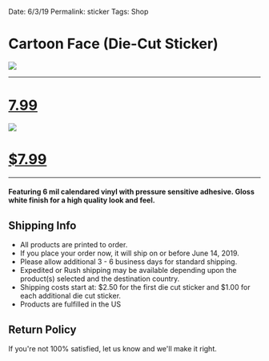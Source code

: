 Date: 6/3/19
Permalink: sticker
Tags: Shop

# Cartoon Face (Die-Cut Sticker)

![](https://vangogh.teespring.com/v3/image/uGeNJpNZD5FgRVDuVyY8riGuvvQ/480/560.jpg)

---- 

# [7.99](https://teespring.com/shop/cartoon-brand)

![](https://vangogh.teespring.com/v3/image/03EO9jt3xknYx6MADwPgS8oF3l0/480/560.jpg)

# [$7.99](https://teespring.com/shop/die-cut-nash)

---- 

#### Featuring 6 mil calendared vinyl with pressure sensitive adhesive. Gloss white finish for a high quality look and feel.

## Shipping Info

- All products are printed to order. 
- If you place your order now, it will ship on or before June 14, 2019.
- Please allow additional 3 - 6 business days for standard shipping.
- Expedited or Rush shipping may be available depending upon the product(s) selected and the destination country.
- Shipping costs start at: $2.50 for the first die cut sticker and $1.00 for each additional die cut sticker.
- Products are fulfilled in the US

## Return Policy

If you're not 100% satisfied, let us know and we'll make it right.
